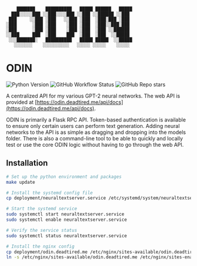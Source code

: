 ```
    ███████    ██████████   █████ ██████   █████
  ███░░░░░███ ░░███░░░░███ ░░███ ░░██████ ░░███
 ███     ░░███ ░███   ░░███ ░███  ░███░███ ░███
░███      ░███ ░███    ░███ ░███  ░███░░███░███
░███      ░███ ░███    ░███ ░███  ░███ ░░██████
░░███     ███  ░███    ███  ░███  ░███  ░░█████
 ░░░███████░   ██████████   █████ █████  ░░█████
   ░░░░░░░    ░░░░░░░░░░   ░░░░░ ░░░░░    ░░░░░
```

# ODIN
![Python Version](https://img.shields.io/badge/python-v3.7-blue)
![GitHub Workflow Status](https://img.shields.io/github/workflow/status/NeonWizard/ODIN/Unit%20Testing)
![GitHub Repo stars](https://img.shields.io/github/stars/neonwizard/odin?style=social)

A centralized API for my various GPT-2 neural networks. The web API is provided at [https://odin.deadtired.me/api/docs](https://odin.deadtired.me/api/docs).

ODIN is primarily a Flask RPC API. Token-based authentication is available to ensure only certain users can perform text generation. Adding neural networks to the API is as simple as dragging and dropping into the models folder. There is also a command-line tool to be able to quickly and locally test or use the core ODIN logic without having to go through the web API.

## Installation
```bash
# Set up the python environment and packages
make update

# Install the systemd config file
cp deployment/neuraltextserver.service /etc/systemd/system/neuraltextserver.service

# Start the systemd service
sudo systemctl start neuraltextserver.service
sudo systemctl enable neuraltextserver.service

# Verify the service status
sudo systemctl status neuraltextserver.service

# Install the nginx config
cp deployment/odin.deadtired.me /etc/nginx/sites-available/odin.deadtired.me
ln -s /etc/nginx/sites-available/odin.deadtired.me /etc/nginx/sites-enabled/odin.deadtired.me
```
